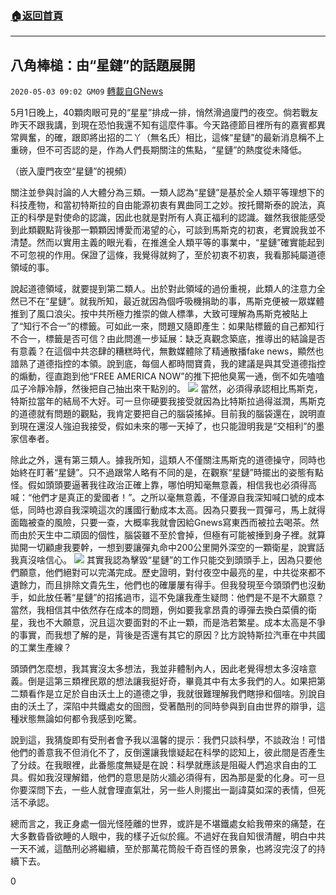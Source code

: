 ###  [:house:返回首頁](https://github.com/ourhimalayas/txt)
---

## 八角棒槌：由“星鏈”的話題展開
`2020-05-03 09:02 GM09` [轉載自GNews](https://gnews.org/zh-hant/192825/)

5月1日晚上，40顆肉眼可見的“星星”排成一排，悄然滑過廈門的夜空。倘若戰友昨天不跟我講，到現在恐怕我還不知有這麼件事。今天路德節目裡所有的嘉賓都異常興奮，的確，跟即將出招的二丫（無名氏）相比，這條“星鏈”的最新消息稱不上重磅，但不可否認的是，作為人們長期關注的焦點，“星鏈”的熱度從未降低。

（嵌入廈門夜空“星鏈”的視頻）

關注並參與討論的人大體分為三類。一類人認為“星鏈”是基於全人類平等理想下的科技產物，和當初特斯拉的自由能源初衷有異曲同工之妙。按托爾斯泰的說法，真正的科學是對使命的認識，因此也就是對所有人真正福利的認識。雖然我很能感受到此類觀點背後那一顆顆因博愛而渴望的心，可談到馬斯克的初衷，老實說我並不清楚。然而以實用主義的眼光看，在推進全人類平等的事業中，“星鏈”確實能起到不可忽視的作用。保證了這條，我覺得就夠了，至於初衷不初衷，我看那純屬道德領域的事。

說起道德領域，就要提到第二類人。出於對此領域的過份重視，此類人的注意力全然已不在“星鏈”。就我所知，最近就因為個呼吸機捐助的事，馬斯克便被一眾媒體推到了風口浪尖。按中共所極力推崇的做人標準，大致可理解為馬斯克被貼上了“知行不合一”的標籤。可如此一來，問題又隨即產生：如果貼標籤的自己都知行不合一，標籤是否可信？由此問進一步延展：缺乏真觀念築底，推導出的結論是否有意義？在這個中共恣肆的糟糕時代，無數媒體除了精通散播fake news，顯然也諳熟了道德指控的本領。說到底，每個人都時間寶貴，我的建議是與其受道德指控的煽動，徑直跑到他“FREE AMERICA NOW”的推下把他臭罵一通，倒不如先嗑嗑瓜子冷靜冷靜，然後把自己抽出來干點別的。
![](https://s3.amazonaws.com/gnews-media-offload/wp-content/uploads/2020/05/03085603/Screen-Shot-2020-05-03-at-9.55.38-PM.png)
當然，必須得承認相比馬斯克，特斯拉當年的結局不大好。可一旦你硬要我接受就因為比特斯拉過得滋潤，馬斯克的道德就有問題的觀點，我肯定要把自己的腦袋搖掉。目前我的腦袋還在，說明直到現在還沒人強迫我接受，假如未來的哪一天掉了，也只能證明我是“交相利”的墨家信奉者。

除此之外，還有第三類人。據我所知，這類人不僅關注馬斯克的道德操守，同時也始終在盯著“星鏈”。只不過跟常人略有不同的是，在觀察“星鏈”時擺出的姿態有點怪。假如頭頭要逼著我往政治正確上靠，哪怕明知毫無意義，相信我也必須得高喊：“他們才是真正的愛國者！”。之所以毫無意義，不僅源自我深知喊口號的成本低，同時也源自我深曉這次的護國行動成本太高。因為只要我一買彈弓，馬上就得面臨被查的風險，只要一查，大概率我就會因給Gnews寫東西而被拉去喝茶。然而由於天生中二頑固的個性，腦袋雖不至於會掉，但極有可能被捶到身子裡。就算拋開一切顧慮我要幹，一想到要讓彈丸命中200公里開外深空的一顆衛星，說實話我真沒啥信心。
![](https://s3.amazonaws.com/gnews-media-offload/wp-content/uploads/2020/05/03085722/Screen-Shot-2020-05-03-at-9.57.04-PM.png)
其實我認為擊毀“星鏈”的工作只能交到頭頭手上，因為只要他們願意，他們絕對可以完滿完成。歷史證明，對付夜空中最亮的星，中共從來都不遺餘力，而且排除文貴先生，他們也的確屢屢有得手。但我發現至今頭頭們也沒動手，如此放任著“星鏈”的招搖過市，這不免讓我產生疑問：他們是不是不大願意？當然，我相信其中依然存在成本的問題，例如要我拿昂貴的導彈去換白菜價的衛星，我也不大願意，況且這次要面對的不止一顆，而是浩若繁星。成本太高是不爭的事實，而我想了解的是，背後是否還有其它的原因？比方說特斯拉汽車在中共國的工業生產線？

頭頭們怎麼想，我其實沒太多想法，我並非體制內人，因此老覺得想太多沒啥意義。倒是這第三類裡民眾的想法讓我挺好奇，畢竟其中有太多我們的人。如果把第二類看作是立足於自由沃土上的道德之爭，我就很難理解我們瞎摻和個啥。別說自由的沃土了，深陷中共鐵處女的囹囫，受著酷刑的同時參與到自由世界的辯爭，這種狀態無論如何都令我感到吃驚。

說到這，我猜旋即有受刑者會予我以溫馨的提示：我們只談科學，不談政治！可惜他們的善意我不但消化不了，反倒還讓我懷疑起在科學的認知上，彼此間是否產生了分歧。在我眼裡，此番態度無疑是在說：科學就應該是阻礙人們追求自由的工具。假如我沒理解錯，他們的意思是防火牆必須得有，因為那是愛的化身。可一旦你要深問下去，一些人就會理直氣壯，另一些人則擺出一副諱莫如深的表情，但死活不承認。

總而言之，我正身處一個光怪陸離的世界，或許是不堪鐵處女給我帶來的痛楚，在大多數昏昏欲睡的人眼中，我的樣子近似於瘋。不過好在我自知很清醒，明白中共一天不滅，這酷刑必將繼續，至於那萬花筒般千奇百怪的景象，也將沒完沒了的持續下去。

0
